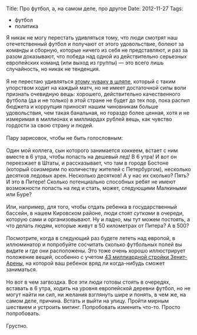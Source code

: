 Title: Про футбол, а, на самом деле, про другое
Date: 2012-11-27
Tags: 
  - футбол
  - политика

<div class="text">Я никак не могу перестать удивляться тому, что люди смотрят наш отечетственный футбол и получают от этого удовольствие, болеют за команды и сборную, которые ничего из себя не представляют, и раз за разом доказывают, что победа над одной из действительно серьезных европейских команд (или выход из группы) — это всего лишь случайность, но никак не тенденция.<br /><br />
Я не перестаю удивляться <a href="http://lenta.ru/news/2012/11/26/boyarsky/">этому чуваку в шляпе</a>, который с таким упорством ходит на каждый матч, но не имеет достаточной силы воли признать очевидную вещь: хорошего, действительно качественного футбола (да и не только) в этой стране не будет до тех пор, пока распил бюджета и коррупция приносят нашим чиновникам больше удовольствия, чем такая банальная, но гораздо более ценная, хотя и не измеримая в миллионах и миллиардах рублей вещь, как чувство гордости за свою страну и людей.<br /><br />
Пару зарисовок, чтобы не быть голословным:<br /><br />
Один мой коллега, сын которого занимается хоккеем, встает с ним вместе в 6 утра, чтобы попасть на дешевый лед! В 6 утра! И вот он переезжает в Штаты, и рассказывает, что там в городе Бостоне (который соизмерим по количеству жителей с Петербургом), несколько десятков ледовых арен. Несколько десятков! А у нас их сколько? Пять? И это в Питере! Сколько потенциально способных ребят не имеют возможности попасть на лед и стать, может, следующими Малкиными или Буре?<br /><br />
Или, например, для того, чтобы отдать ребенка в государственный бассейн, в нашем Кировском районе, люди стоят <i>сутками</i> в очереди, которую сами и организовывают. Ну и ладно, мы тут можем постоять, а что делать людям, которые живут в 50 километрах от Питера? А в 500?<br /><br />
Посмотрите, когда в следующий раз будете лететь над европой, в иллюминатор и попробуйте сосчитать сколько футбольных полей вы видите и где они расположены. Это тоже очень хорошо иллюстрирует положение вещей, особенно с учетом <a href="http://ru.wikipedia.org/wiki/%D0%97%D0%B5%D0%BD%D0%B8%D1%82-%D0%B0%D1%80%D0%B5%D0%BD%D0%B0_(%D0%A1%D0%B0%D0%BD%D0%BA%D1%82-%D0%9F%D0%B5%D1%82%D0%B5%D1%80%D0%B1%D1%83%D1%80%D0%B3)">43 миллиардной стройки Зенит-Арены</a>, на которой ваш ребенок вряд ли когда-нибудь сможет заниматься.<br /><br />
Но вот в чем загвоздка. Все эти люди готовы стоять в очередях, вставать в 6 утра, ходить на уровня европейской деревни футбол, но не могут найти ни сил, ни желания взглянуть шире и понять, в чем же, на самом деле, причина. Встать и выйти на улицу. Пройти мирным шествием и устроить митинг. Попробовать изменить что-то. Просто попробовать.<br /><br />
Грустно.</div>
